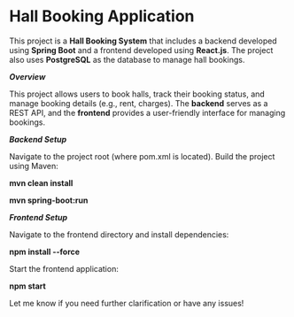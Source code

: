 # Hall Booking Application

This project is a **Hall Booking System** that includes a backend developed using **Spring Boot** and a frontend developed using **React.js**. The project also uses **PostgreSQL** as the database to manage hall bookings.

***Overview***

This project allows users to book halls, track their booking status, and manage booking details (e.g., rent, charges). The **backend** serves as a REST API, and the **frontend** provides a user-friendly interface for managing bookings.


***Backend Setup***

Navigate to the project root (where pom.xml is located).
Build the project using Maven:

**mvn clean install**

**mvn spring-boot:run**


***Frontend Setup***

Navigate to the frontend directory and install dependencies:

**npm install --force**

Start the frontend application:

**npm start**


Let me know if you need further clarification or have any issues!
